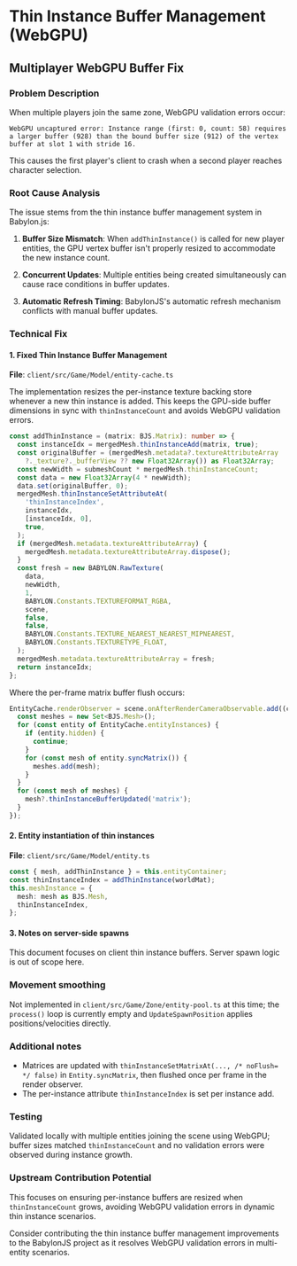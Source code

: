 # Thin Instance Buffer Management (WebGPU)

## Multiplayer WebGPU Buffer Fix

### Problem Description
When multiple players join the same zone, WebGPU validation errors occur:
```
WebGPU uncaptured error: Instance range (first: 0, count: 58) requires a larger buffer (928) than the bound buffer size (912) of the vertex buffer at slot 1 with stride 16.
```

This causes the first player's client to crash when a second player reaches character selection.

### Root Cause Analysis
The issue stems from the thin instance buffer management system in Babylon.js:

1. **Buffer Size Mismatch**: When `addThinInstance()` is called for new player entities, the GPU vertex buffer isn't properly resized to accommodate the new instance count.

2. **Concurrent Updates**: Multiple entities being created simultaneously can cause race conditions in buffer updates.

3. **Automatic Refresh Timing**: BabylonJS's automatic refresh mechanism conflicts with manual buffer updates.

### Technical Fix

#### 1. Fixed Thin Instance Buffer Management
**File**: `client/src/Game/Model/entity-cache.ts`

The implementation resizes the per-instance texture backing store whenever a new thin instance is added. This keeps the GPU-side buffer dimensions in sync with `thinInstanceCount` and avoids WebGPU validation errors.

```390:423:client/src/Game/Model/entity-cache.ts
const addThinInstance = (matrix: BJS.Matrix): number => {
  const instanceIdx = mergedMesh.thinInstanceAdd(matrix, true);
  const originalBuffer = (mergedMesh.metadata?.textureAttributeArray
    ?._texture?._bufferView ?? new Float32Array()) as Float32Array;
  const newWidth = submeshCount * mergedMesh.thinInstanceCount;
  const data = new Float32Array(4 * newWidth);
  data.set(originalBuffer, 0);
  mergedMesh.thinInstanceSetAttributeAt(
    'thinInstanceIndex',
    instanceIdx,
    [instanceIdx, 0],
    true,
  );
  if (mergedMesh.metadata.textureAttributeArray) {
    mergedMesh.metadata.textureAttributeArray.dispose();
  }
  const fresh = new BABYLON.RawTexture(
    data,
    newWidth,
    1,
    BABYLON.Constants.TEXTUREFORMAT_RGBA,
    scene,
    false,
    false,
    BABYLON.Constants.TEXTURE_NEAREST_NEAREST_MIPNEAREST,
    BABYLON.Constants.TEXTURETYPE_FLOAT,
  );
  mergedMesh.metadata.textureAttributeArray = fresh;
  return instanceIdx;
};
```

Where the per-frame matrix buffer flush occurs:

```548:567:client/src/Game/Model/entity-cache.ts
EntityCache.renderObserver = scene.onAfterRenderCameraObservable.add((camera) => {
  const meshes = new Set<BJS.Mesh>();
  for (const entity of EntityCache.entityInstances) {
    if (entity.hidden) {
      continue;
    }
    for (const mesh of entity.syncMatrix()) {
      meshes.add(mesh);
    }
  }
  for (const mesh of meshes) {
    mesh?.thinInstanceBufferUpdated('matrix');
  }
});
```

#### 2. Entity instantiation of thin instances
**File**: `client/src/Game/Model/entity.ts`

```361:367:client/src/Game/Model/entity.ts
const { mesh, addThinInstance } = this.entityContainer;
const thinInstanceIndex = addThinInstance(worldMat);
this.meshInstance = {
  mesh: mesh as BJS.Mesh,
  thinInstanceIndex,
};
```

#### 3. Notes on server-side spawns
This document focuses on client thin instance buffers. Server spawn logic is out of scope here.

### Movement smoothing
Not implemented in `client/src/Game/Zone/entity-pool.ts` at this time; the `process()` loop is currently empty and `UpdateSpawnPosition` applies positions/velocities directly.

### Additional notes

- Matrices are updated with `thinInstanceSetMatrixAt(..., /* noFlush= */ false)` in `Entity.syncMatrix`, then flushed once per frame in the render observer.
- The per-instance attribute `thinInstanceIndex` is set per instance add.

### Testing

Validated locally with multiple entities joining the scene using WebGPU; buffer sizes matched `thinInstanceCount` and no validation errors were observed during instance growth.

### Upstream Contribution Potential

This focuses on ensuring per-instance buffers are resized when `thinInstanceCount` grows, avoiding WebGPU validation errors in dynamic thin instance scenarios.

Consider contributing the thin instance buffer management improvements to the BabylonJS project as it resolves WebGPU validation errors in multi-entity scenarios.